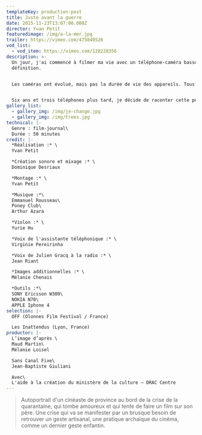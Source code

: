 ```yaml
---
templateKey: production-post
title: Juste avant la guerre
date: 2015-11-23T13:07:00.000Z
director: Yvan Petit
featuredimage: /img/a-la-mer.jpg
trailer: https://vimeo.com/475849526
vod_list:
  - vod_item: https://vimeo.com/128228356
description: >-
  Un jour, j'ai commencé à filmer ma vie avec un téléphone-caméra basse
  définition.


  Les caméras ont évolué, mais pas la durée de vie des appareils. Tous les deux ans, je devais changer de téléphone et à chaque fois, l'image était plus nette, sans appel. 


  Six ans et trois téléphones plus tard, je décide de raconter cette période de mon existence.
gallery_list:
  - gallery_img: /img/je-change.jpg
  - gallery_img: /img/trees.jpg
technical: |-
  Genre : film-journal\
  Durée : 50 minutes
credit: |-
  *Réalisation :* \
  Yvan Petit

  *Création sonore et mixage :* \
  Dominique Desriaux

  *Montage :* \
  Yvan Petit

  *Musique :*\
  Emmanuel Rousseau\
  Poney Club\
  Arthur Azara

  *Violon :* \
  Yurie Hu

  *Voix de l'assistante téléphonique :* \
  Virginie Pereirinha

  *Voix de Julien Gracq à la radio :* \
  Jean Riant

  *Images additionnelles :* \
  Mélanie Chenais

  *Outils :*\
  SONY Ericsson W300\
  NOKIA N70\
  APPLE Iphone 4
selection: |-
  OFF (Olonnes Film Festival / France)

  Les Inattendus (Lyon, France)
productor: |-
  L’image d’après \
  Maud Martin\
  Mélanie Loisel

  Sans Canal Fixe\
  Jean-Baptiste Giuliani

  Avec\
  L'aide à la création du ministère de la culture – DRAC Centre
---
```

> Autoportrait d'un cinéaste de province au bord de la crise de la quarantaine, qui tombe amoureux et qui tente de faire un film sur son père. Une crise qui va se manifester par un brusque besoin de retrouver un geste artisanal, une pratique archaïque du cinéma, comme un dernier geste enfantin.